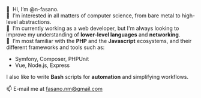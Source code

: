 👋 &nbsp;Hi, I’m @n-fasano.  
👀 &nbsp;I’m interested in all matters of computer science, from bare metal to high-level abstractions.  
🌱 &nbsp;I’m currently working as a web developer, but I'm always looking to improve my understanding of **lower-level languages** and **networking**.  
💞️ &nbsp;I’m most familiar with the **PHP** and the **Javascript** ecosystems, and their different frameworks and tools such as: 
* Symfony, Composer, PHPUnit
* Vue, Node.js, Express  

I also like to write **Bash** scripts for **automation** and simplifying workflows.  
     
📫 E-mail me at fasano.nm@gmail.com
